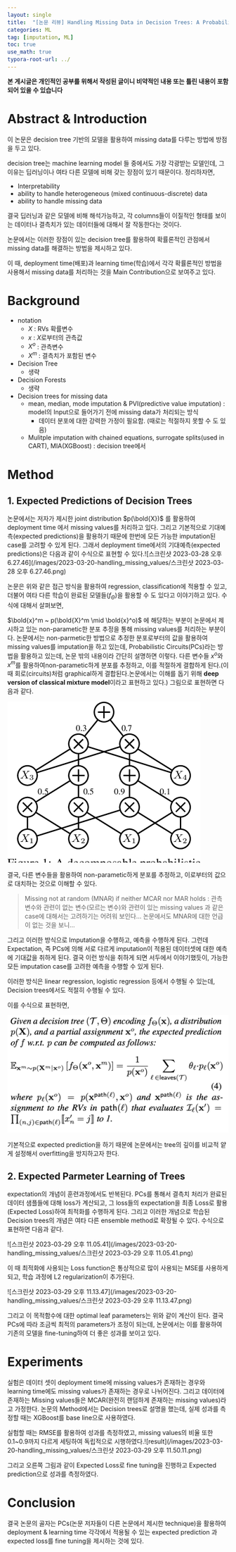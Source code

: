 ```yaml
---
layout: single
title:  "[논문 리뷰] Handling Missing Data in Decision Trees: A Probabilistic Approach"
categories: ML
tag: [imputation, ML]
toc: true
use_math: true
typora-root-url: ../
---
```


**본 게시글은 개인적인 공부를 위해서 작성된 글이니 비약적인 내용 또는 틀린 내용이 포함되어 있을 수 있습니다**

# Abstract & Introduction

이 논문은 decision tree 기반의 모델을 활용하여 missing data를 다루는 방법에 방점을 두고 있다. 

decision tree는 machine learning model 들 중에서도 가장 각광받는 모델인데, 그 이유는 딥러닝이나 여타 다른 모델에 비해 갖는 장점이 있기 때문이다. 정리하자면,

+ Interpretability
+ ability to handle heterogeneous (mixed continuous-discrete) data
+ ability to handle missing data

결국 딥러닝과 같은 모델에 비해 해석가능하고, 각 columns들이 이질적인 형태를 보이는 데이터나 결측치가 있는 데이터들에 대해서 잘 작동한다는 것이다.

논문에서는 이러한 장점이 있는 decision tree를 활용하여 확률론적인 관점에서 missing data를 해결하는 방법을 제시하고 있다.

이 때, deployment time(배포)과 learning time(학습)에서 각각 확률론적인 방법을 사용해서 missing data를 처리하는 것을 Main Contribution으로 보여주고 있다.

# Background

+ notation 
  + $X$ : RVs 확률변수
  + $x$ : $X$로부터의 관측값
  + $X^o$ : 관측변수
  + $X^m$ : 결측치가 포함된 변수
+ Decision Tree
  + 생략
+ Decision Forests
  + 생략
+ Decision trees for missing data
  + mean, median, mode imputation & PVI(predictive value imputation) : model의 Input으로 들어가기 전에 missing data가 처리되는 방식
    + 데이터 분포에 대한 강력한 가정이 필요함. (때로는 적절하지 못할 수 도 있음)
  + Mulitple imputation with chained equations, surrogate splits(used in CART), MIA(XGBoost) : decision tree에서  

# Method

## 1. Expected Predictions of Decision Trees

논문에서는 저자가 제시한 joint distribution $p(\bold{X})$ 를 활용하여 deployment time 에서  missing values를 처리하고 있다. 그리고 기본적으로 기대예측(expected predictions)을 활용하기 때문에 한번에 모든 가능한 imputation된 case를 고려할 수 있게 된다. 그래서 deployment time에서의 기대예측(expected predictions)은 다음과 같이 수식으로 표현할 수 있다.![스크린샷 2023-03-28 오후 6.27.46](/images/2023-03-20-handling_missing_values/스크린샷 2023-03-28 오후 6.27.46.png)

논문은 위와 같은 접근 방식을 활용하여 regression, classification에 적용할 수 있고, 더불어 여타 다른 학습이 완료된 모델들($f_\Theta$)을 활용할 수 도 있다고 이야기하고 있다. 수식에 대해서 살펴보면,

$\bold{x}^m ~ p(\bold{X}^m \mid \bold{x}^o)$ 에 해당하는 부분이 논문에서 제시하고 있는 non-parametic한 분포 추정을 통해 missing values를 처리하는 부분이다. 논문에서는 non-parmetic한 방법으로 추정한 분포로부터의 값을 활용하여 missing values를 imputation을 하고 있는데, Probabilistic Circuits(PCs)라는 방법을 활용하고 있는데, 논문 밖의 내용이라 간단히 설명하면 이렇다. 다른 변수들 $x^o$와 $x^m$를 활용하여non-parametic하게 분포를 추정하고, 이를 적절하게 결합하게 된다.(이때 회로(circuits)처럼 graphical하게 결합된다.논문에서는 이해를 돕기 위해 **deep version of classical mixture model**이라고 표현하고 있다.) 그림으로 표현하면 다음과 같다. 

![probabilistic_circuit](/images/2023-03-20-handling_missing_values/probabilistic_circuit.png)

결국, 다른 변수들을 활용하여 non-parametic하게 분포를 추정하고, 이로부터의 값으로 대치하는 것으로 이해할 수 있다. 

> Missing not at random (MNAR) if neither MCAR nor MAR holds : 관측 변수와 관련이 없는 변수(모르는 변수)와 관련이 있는 missing values 과 같은 case에 대해서는 고려하기는 어려워 보인다... 논문에서도 MNAR에 대한 언급이 없는 것을 보니...

그리고 이러한 방식으로 Imputation을 수행하고, 예측을 수행하게 된다. 그런데 Expectation, 즉 PCs에 의해 서로 다르게 imputation이 적용된 데이터셋에 대한 예측에 기대값을 취하게 된다. 결국 이런 방식을 취하게 되면 서두에서 이야기했듯이, 가능한 모든 imputation case를 고려한 예측을 수행할 수 있게 된다.

이러한 방식은 linear regression, logistic regression 등에서 수행될 수 있는데, Decision trees에서도 적절히 수행될 수 있다.

이를 수식으로 표현하면,

![expected_prediction](/images/2023-03-20-handling_missing_values/expected_prediction.png)

기본적으로 expected prediction을 하기 때문에 논문에서는 tree의 깊이를 비교적 얕게 설정해서 overfitting을 방지하고자 한다. 

## 2. Expected Parmeter Learning of Trees

expectation의 개념이 훈련과정에서도 반복된다. PCs를 통해서 결측치 처리가 완료된 데이터 샘플들에 대해 loss가 계산되고, 그 loss들의 expectation을 최종 Loss로 활용(Expected Loss)하여 최적화를 수행하게 된다. 그리고 이러한 개념으로 학습된 Decision trees의 개념은 여타 다른 ensemble method로 확장될 수 있다. 수식으로 표현하면 다음과 같다.

![스크린샷 2023-03-29 오후 11.05.41](/images/2023-03-20-handling_missing_values/스크린샷 2023-03-29 오후 11.05.41.png)

이 때 최적화에 사용되는 Loss function은 통상적으로 많이 사용되는 MSE를 사용하게 되고, 학습 과정에 L2 regularization이 추가된다.

![스크린샷 2023-03-29 오후 11.13.47](/images/2023-03-20-handling_missing_values/스크린샷 2023-03-29 오후 11.13.47.png)

그리고 이 목적함수에 대한 optimal leaf parameters는 위와 같이 계산이 된다. 결국 PCs에 따라 조금씩 최적의 parameters가 조정이 되는데, 논문에서는 이를 활용하여 기존의 모델을 fine-tuning하여 더 좋은 성과를 보이고 있다.

# Experiments

실험은 데이터 셋이 deployment time에 missing values가 존재하는 경우와 learning time에도 missing values가 존재하는 경우로 나뉘어진다. 그리고 데이터에 존재하는 Missing values들은 MCAR(완전히 랜덤하게 존재하는 missing values)라고 가정한다. 논문의 Method에서는 Decision trees로 설명을 했는데, 실제 성과를 측정할 때는 XGBoost를 base line으로 사용하였다.

실험할 때는 RMSE를 활용하여 성과를 측정하였고, missing values의 비율 또한 0.1~0.9까지 다르게 세팅하여 독립적으로 시행하였다.![result](/images/2023-03-20-handling_missing_values/스크린샷 2023-03-29 오후 11.50.11.png)

그리고 오른쪽 그림과 같이 Expected Loss로 fine tuning을 진행하고 Expected prediction으로 성과를 측정하였다.

# Conclusion

결국 논문의 골자는 PCs(논문 저자들이 다른 논문에서 제시한 technique)을 활용하여 deployment & learning time 각각에서 적용될 수 있는 expected prediction 과 expected loss를 fine tuning을 제시하는 것에 있다.
